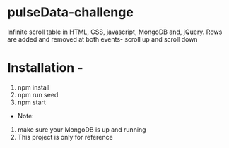 # pulseData-challenge  
Infinite scroll table in HTML, CSS, javascript, MongoDB and, jQuery. Rows are added and removed at both events- scroll up and scroll down  
# Installation -  
1. npm install  
2. npm run seed  
3. npm start  
* Note:  
1. make sure your MongoDB is up and running  
2. This project is only for reference


